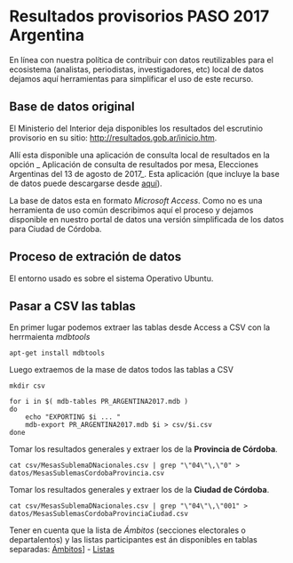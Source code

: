 # Resultados provisorios PASO 2017 Argentina

En línea con nuestra política de contribuir con datos reutilizables para el ecosistema (analistas, periodistas, investigadores, etc) local de datos dejamos aquí herramientas para simplificar el uso de este recurso.

## Base de datos original

El Ministerio del Interior deja disponibles los resultados del escrutinio provisorio en su sitio: http://resultados.gob.ar/inicio.htm.  

Allí esta disponible una aplicación de consulta local de resultados en la opción _ Aplicación de consulta de resultados por mesa, Elecciones Argentinas del 13 de agosto de 2017_. Esta aplicación (que incluye la base de datos puede descargarse desde [aquí](http://resultados.gob.ar/cdmesas/App_Consulta_Mesas-Argentina.zip)).  

La base de datos esta en formato _Microsoft Access_. Como no es una herramienta de uso común describimos aquí el proceso y dejamos disponible en nuestro portal de datos una versión simplificada de los datos para Ciudad de Córdoba.  

## Proceso de extración de datos

El entorno usado es sobre el sistema Operativo Ubuntu.

## Pasar a CSV las tablas

En primer lugar podemos extraer las tablas desde Access a CSV con la herrmaienta _mdbtools_

```
apt-get install mdbtools
```

Luego extraemos de la mase de datos todos las tablas a CSV

```
mkdir csv

for i in $( mdb-tables PR_ARGENTINA2017.mdb )
do 
    echo "EXPORTING $i ... " 
    mdb-export PR_ARGENTINA2017.mdb $i > csv/$i.csv
done
```

Tomar los resultados generales y extraer los de la **Provincia de Córdoba**.  

```
cat csv/MesasSublemaDNacionales.csv | grep "\"04\"\,\"0" > datos/MesasSublemasCordobaProvincia.csv
```

Tomar los resultados generales y extraer los de la **Ciudad de Córdoba**.  

```
cat csv/MesasSublemaDNacionales.csv | grep "\"04\"\,\"001" > datos/MesasSublemasCordobaProvinciaCiudad.csv
```


Tener en cuenta que la lista de _Ámbitos_ (secciones electorales o departalentos) y las listas participantes est án disponibles en tablas separadas: [Ámbitos](csv/NomAmbitos.csv)] - [Listas](csv/NomPartidos.csv)